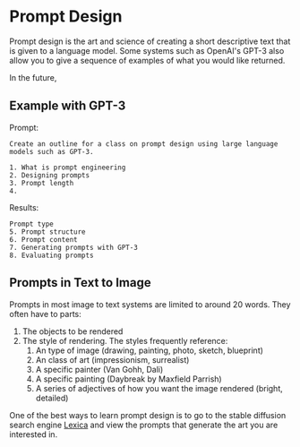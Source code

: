 # Prompt Design

Prompt design is the art and science of creating a short descriptive text that is given to a language model.  Some systems such as OpenAI's GPT-3 also allow you to give a sequence of examples of what you would like returned.

In the future, 

## Example with GPT-3

Prompt:<br/>
```
Create an outline for a class on prompt design using large language models such as GPT-3.

1. What is prompt engineering
2. Designing prompts
3. Prompt length
4.
```

Results:<br/>

```
Prompt type
5. Prompt structure
6. Prompt content
7. Generating prompts with GPT-3
8. Evaluating prompts
```

## Prompts in Text to Image

Prompts in most image to text systems are limited to around 20 words.  They often have to parts:

1. The objects to be rendered
2. The style of rendering.  The styles frequently reference:
   1. An type of image (drawing, painting, photo, sketch, blueprint)
   2. An class of art (impressionism, surrealist)
   3. A specific painter (Van Gohh, Dali)
   4. A specific painting (Daybreak by Maxfield Parrish)
   5. A series of adjectives of how you want the image rendered (bright, detailed)

One of the best ways to learn prompt design is to go to the stable diffusion search engine [Lexica](https://lexica.art/) and view the prompts that generate the art you are interested in.